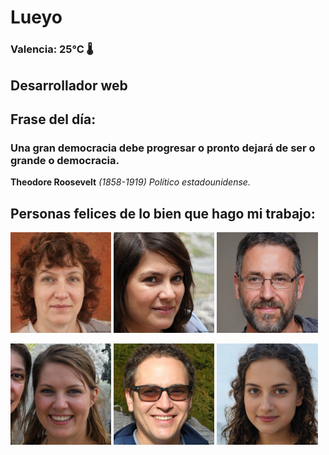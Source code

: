 # Lueyo
### Valencia:  25°C 🌡️
## Desarrollador web
## Frase del día:
<!-- START QUOTE -->
### Una gran democracia debe progresar o pronto dejará de ser o grande o democracia.
**Theodore Roosevelt** *(1858-1919) Político estadounidense.*
<!-- END QUOTE -->






## Personas felices de lo bien que hago mi trabajo:

<p float="left">
  <img src="src/image_0.png" width="32%" />
  <img src="src/image_1.png" width="32%" /> 
  <img src="src/image_2.png" width="32%" />
</p>
<p float="left">
  <img src="src/image_3.png" width="32%" />
  <img src="src/image_4.png" width="32%" /> 
  <img src="src/image_5.png" width="32%" />
</p>
